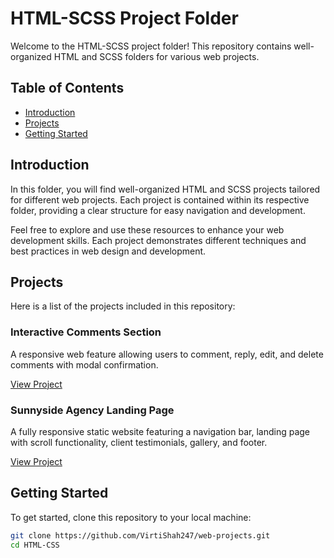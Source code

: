 # HTML-SCSS Project Folder

Welcome to the HTML-SCSS project folder! This repository contains well-organized HTML and SCSS folders for various web projects.

## Table of Contents

- [Introduction](#introduction)
- [Projects](#projects)
- [Getting Started](#getting-started)

## Introduction

In this folder, you will find well-organized HTML and SCSS projects tailored for different web projects. Each project is contained within its respective folder, providing a clear structure for easy navigation and development.

Feel free to explore and use these resources to enhance your web development skills. Each project demonstrates different techniques and best practices in web design and development.

## Projects

Here is a list of the projects included in this repository:
### Interactive Comments Section
A responsive web feature allowing users to comment, reply, edit, and delete comments with modal confirmation.

[View Project](https://github.com/VirtiShah247/web-projects/tree/main/HTML-SCSS/interactive-comments-section)

### Sunnyside Agency Landing Page
A fully responsive static website featuring a navigation bar, landing page with scroll functionality, client testimonials, gallery, and footer.

[View Project](https://github.com/VirtiShah247/web-projects/tree/main/HTML-SCSS/sunnyside-agency-landing-page)



## Getting Started

To get started, clone this repository to your local machine:

```bash
git clone https://github.com/VirtiShah247/web-projects.git
cd HTML-CSS
